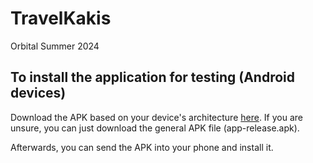 # TravelKakis
Orbital Summer 2024

## To install the application for testing (Android devices)

Download the APK based on your device's architecture [here](https://github.com/JuhromeAlexander/TravelKakis/tree/feature/no-ref/authentication/build/app/outputs/flutter-apk). If you are unsure, you can just download the general APK file (app-release.apk).

Afterwards, you can send the APK into your phone and install it.
